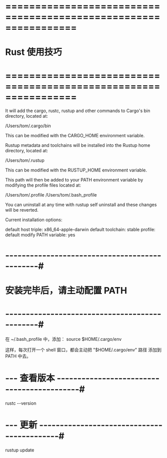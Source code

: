 
# ================================================================ #
#                          Rust 使用技巧
# ================================================================ #


It will add the cargo, rustc, rustup and other commands to
Cargo's bin directory, located at:

  /Users/tom/.cargo/bin

This can be modified with the CARGO_HOME environment variable.

Rustup metadata and toolchains will be installed into the Rustup
home directory, located at:

  /Users/tom/.rustup

This can be modified with the RUSTUP_HOME environment variable.

This path will then be added to your PATH environment variable by
modifying the profile files located at:

  /Users/tom/.profile
/Users/tom/.bash_profile

You can uninstall at any time with rustup self uninstall and
these changes will be reverted.

Current installation options:


   default host triple: x86_64-apple-darwin
     default toolchain: stable
               profile: default
  modify PATH variable: yes


# ----------------------------------------------#
#        安装完毕后，请主动配置 PATH
# ----------------------------------------------#
在 ~/.bash_profile 中，添加：
	source $HOME/.cargo/env

这样，每次打开一个 shell 窗口，都会主动把 "$HOME/.cargo/env" 路径
添加到 PATH 中去。


# --- 查看版本 -------------------------------------------#
rustc --version   

# --- 更新 -------------------------------------------#
rustup update















